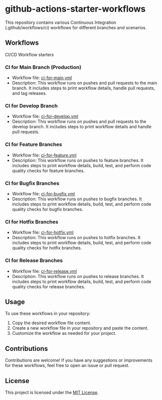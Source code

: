 # github-actions-starter-workflows

This repository contains various Continuous Integration (.github/workflows/ci) workflows for different branches and scenarios.

## Workflows

CI/CD Workflow starters

### CI for Main Branch (Production)

- Workflow file: [ci-for-main.yml](.github/workflows/ci-for-main.yml)
- Description: This workflow runs on pushes and pull requests to the main branch. It includes steps to print workflow details, handle pull requests, and tag releases.

### CI for Develop Branch

- Workflow file: [ci-for-develop.yml](.github/workflows/ci-for-develop.yml)
- Description: This workflow runs on pushes and pull requests to the develop branch. It includes steps to print workflow details and handle pull requests.

### CI for Feature Branches

- Workflow file: [ci-for-feature.yml](.github/workflows/ci-for-feature.yml)
- Description: This workflow runs on pushes to feature branches. It includes steps to print workflow details, build, test, and perform code quality checks for feature branches.

### CI for Bugfix Branches

- Workflow file: [ci-for-bugfix.yml](.github/workflows/ci-for-bugfix.yml)
- Description: This workflow runs on pushes to bugfix branches. It includes steps to print workflow details, build, test, and perform code quality checks for bugfix branches.

### CI for Hotfix Branches

- Workflow file: [ci-for-hotfix.yml](.github/workflows/ci-for-hotfix.yml)
- Description: This workflow runs on pushes to hotfix branches. It includes steps to print workflow details, build, test, and perform code quality checks for hotfix branches.

### CI for Release Branches

- Workflow file: [ci-for-release.yml](.github/workflows/ci-for-release.yml)
- Description: This workflow runs on pushes to release branches. It includes steps to print workflow details, build, test, and perform code quality checks for release branches.

## Usage

To use these workflows in your repository:
1. Copy the desired workflow file content.
2. Create a new workflow file in your repository and paste the content.
3. Customize the workflow as needed for your project.

## Contributions

Contributions are welcome! If you have any suggestions or improvements for these workflows, feel free to open an issue or pull request.

## License

This project is licensed under the [MIT License](LICENSE).